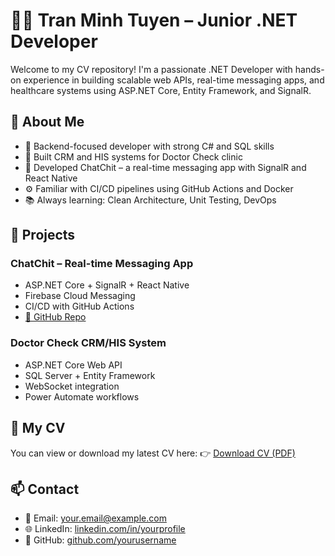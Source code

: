 # 👨‍💻 Tran Minh Tuyen – Junior .NET Developer

Welcome to my CV repository! I'm a passionate .NET Developer with hands-on experience in building scalable web APIs, real-time messaging apps, and healthcare systems using ASP.NET Core, Entity Framework, and SignalR.

## 🚀 About Me
- 🔧 Backend-focused developer with strong C# and SQL skills
- 🏥 Built CRM and HIS systems for Doctor Check clinic
- 💬 Developed ChatChit – a real-time messaging app with SignalR and React Native
- ⚙️ Familiar with CI/CD pipelines using GitHub Actions and Docker
- 📚 Always learning: Clean Architecture, Unit Testing, DevOps

## 📂 Projects
### ChatChit – Real-time Messaging App
- ASP.NET Core + SignalR + React Native
- Firebase Cloud Messaging
- CI/CD with GitHub Actions
- [🔗 GitHub Repo](https://github.com/yourusername/chat-chit)

### Doctor Check CRM/HIS System
- ASP.NET Core Web API
- SQL Server + Entity Framework
- WebSocket integration
- Power Automate workflows

## 📄 My CV
You can view or download my latest CV here:
👉 [Download CV (PDF)](./CV_Tran_Minh_Tuyen_Junior_English_Plus.pdf)

## 📫 Contact
- 📧 Email: your.email@example.com
- 🌐 LinkedIn: [linkedin.com/in/yourprofile](https://linkedin.com/in/yourprofile)
- 🐙 GitHub: [github.com/yourusername](https://github.com/yourusername)
